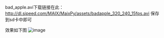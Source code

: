 bad_apple.avi下载链接在此：
  http://dl.sipeed.com/MAIX/MaixPy/assets/badapple_320_240_15fps.avi
 保存到sd卡中即可

效果如下图
![image](https://github.com/1658608470/Learn_MaixPy/blob/master/Bad_Apple/IMG_20191112_204008.jpg)
